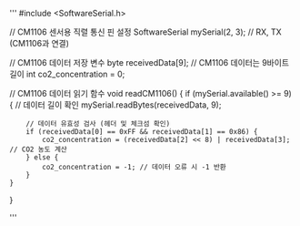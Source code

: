 '''
#include <SoftwareSerial.h>

// CM1106 센서용 직렬 통신 핀 설정
SoftwareSerial mySerial(2, 3); // RX, TX (CM1106과 연결)

// CM1106 데이터 저장 변수
byte receivedData[9]; // CM1106 데이터는 9바이트 길이
int co2_concentration = 0;

// CM1106 데이터 읽기 함수
void readCM1106() {
    if (mySerial.available() >= 9) { // 데이터 길이 확인
        mySerial.readBytes(receivedData, 9);

        // 데이터 유효성 검사 (헤더 및 체크섬 확인)
        if (receivedData[0] == 0xFF && receivedData[1] == 0x86) {
            co2_concentration = (receivedData[2] << 8) | receivedData[3]; // CO2 농도 계산
        } else {
            co2_concentration = -1; // 데이터 오류 시 -1 반환
        }
    }
}

'''

